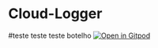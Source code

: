 # Cloud-Logger
#teste
teste
teste botelho
[![Open in Gitpod](https://gitpod.io/button/open-in-gitpod.svg)](https://gitpod.io/#https://github.com/LuisXavierAraujo/Cloud-Logger)